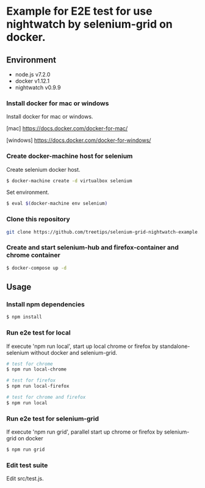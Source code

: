 Example for E2E test for use nightwatch by selenium-grid on docker.
====

## Environment

- node.js v7.2.0
- docker v1.12.1
- nightwatch v0.9.9

### Install docker for mac or windows

Install docker for mac or windows.

[mac] https://docs.docker.com/docker-for-mac/

[windows] https://docs.docker.com/docker-for-windows/

### Create docker-machine host for selenium

Create selenium docker host.

```bash
$ docker-machine create -d virtualbox selenium
```

Set environment.

```bash
$ eval $(docker-machine env selenium)
```

### Clone this repository

```bash
git clone https://github.com/treetips/selenium-grid-nightwatch-example.git
```

### Create and start selenium-hub and firefox-container and chrome container

```bash
$ docker-compose up -d
```

## Usage

### Install npm dependencies

```bash
$ npm install
```

### Run e2e test for local

If execute 'npm run local', start up local chrome or firefox by standalone-selenium without docker and selenium-grid.

```bash
# test for chrome
$ npm run local-chrome

# test for firefox
$ npm run local-firefox

# test for chrome and firefox
$ npm run local
```

### Run e2e test for selenium-grid

If execute 'npm run grid', parallel start up chrome or firefox by selenium-grid on docker

```bash
$ npm run grid
```

### Edit test suite

Edit src/test.js.


